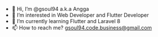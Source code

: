 - 👋 Hi, I’m @gsoul94 a.k.a Angga
- 👀 I’m interested in Web Developer and Flutter Developer
- 🌱 I’m currently learning Flutter and Laravel 8
- 📫 How to reach me? gsoul94.code.business@gmail.com

<!---
gsoul94/gsoul94 is a ✨ special ✨ repository because its `README.md` (this file) appears on your GitHub profile.
You can click the Preview link to take a look at your changes.
--->
